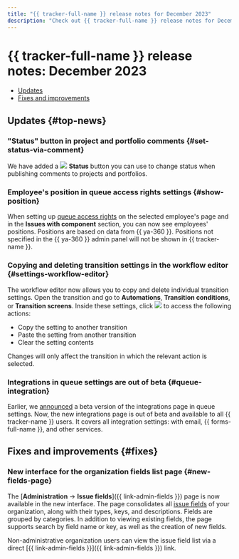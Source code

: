 ```yaml
---
title: "{{ tracker-full-name }} release notes for December 2023"
description: "Check out {{ tracker-full-name }} release notes for December 2023."
---
```


# {{ tracker-full-name }} release notes: December 2023

* [Updates](#top-news)
* [Fixes and improvements](#fixes)

## Updates {#top-news}

### "Status" button in project and portfolio comments {#set-status-via-comment}

We have added a ![](../../_assets/console-icons/heart-pulse.svg) **Status** button you can use to change status when publishing comments to projects and portfolios.

### Employee's position in queue access rights settings {#show-position}

When setting up [queue access rights](../manager/queue-access.md) on the selected employee's page and in the **Issues with component** section, you can now see employees' positions. Positions are based on data from {{ ya-360 }}. Positions not specified in the {{ ya-360 }} admin panel will not be shown in {{ tracker-name }}.

### Copying and deleting transition settings in the workflow editor {#settings-workflow-editor}

The workflow editor now allows you to copy and delete individual transition settings. Open the transition and go to **Automations**, **Transition conditions**, or **Transition screens**. Inside these settings, click ![](../../_assets/console-icons/ellipsis.svg) to access the following actions:

* Copy the setting to another transition
* Paste the setting from another transition
* Clear the setting contents

Changes will only affect the transition in which the relevant action is selected.

### Integrations in queue settings are out of beta {#queue-integration}

Earlier, we [announced](2308.md#queue-integrations) a beta version of the integrations page in queue settings. Now, the new integrations page is out of beta and available to all {{ tracker-name }} users. It covers all integration settings: with email, {{ forms-full-name }}, and other services.

## Fixes and improvements {#fixes}

### New interface for the organization fields list page {#new-fields-page}

The [**Administration** → **Issue fields**]({{  link-admin-fields }}) page is now available in the new interface. The page consolidates all [issue fields](../user/create-param.md) of your organization, along with their types, keys, and descriptions. Fields are grouped by categories. In addition to viewing existing fields, the page supports search by field name or key, as well as the creation of new fields.

Non-administrative organization users can view the issue field list via a direct [{{  link-admin-fields }}]({{  link-admin-fields }}) link.
